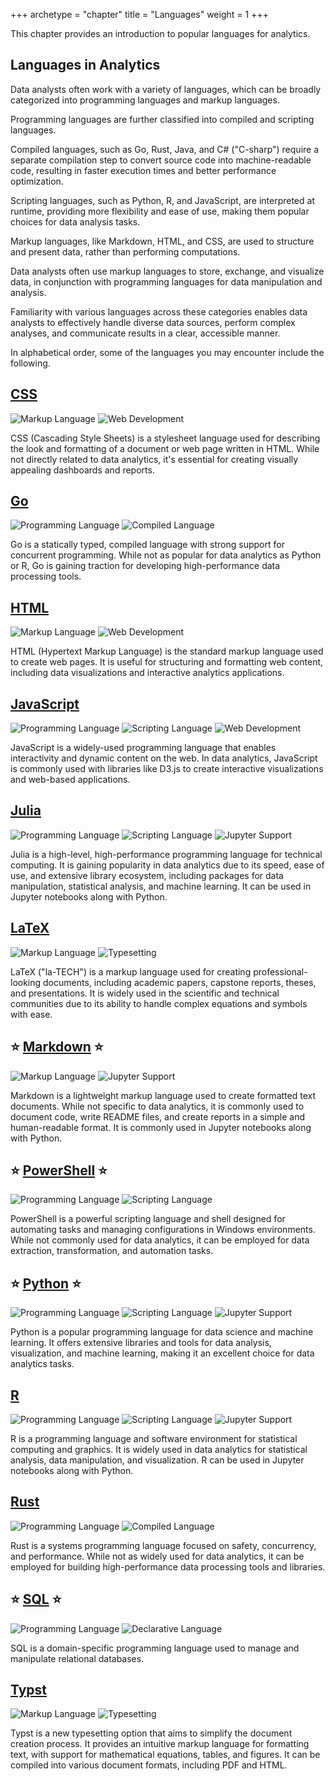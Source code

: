 +++
archetype = "chapter"
title = "Languages"
weight = 1
+++

This chapter provides an introduction to popular languages for analytics.

## Languages in Analytics

Data analysts often work with a variety of languages, 
which can be broadly categorized into programming languages 
and markup languages. 

Programming languages are further classified into 
compiled and scripting languages. 

Compiled languages, such as Go, Rust, Java, and C# ("C-sharp")
require a separate compilation step to convert source code into 
machine-readable code, 
resulting in faster execution times and better performance optimization. 

Scripting languages, such as Python, R, and JavaScript, 
are interpreted at runtime, 
providing more flexibility and ease of use, 
making them popular choices for data analysis tasks. 

Markup languages, like Markdown, HTML, and CSS, 
are used to structure and present data, 
rather than performing computations. 

Data analysts often use markup languages to store, 
exchange, and visualize data, in conjunction with programming languages 
for data manipulation and analysis. 

Familiarity with various languages across these categories 
enables data analysts to effectively handle diverse data sources, 
perform complex analyses, and communicate results in a clear, accessible manner.

In alphabetical order, 
some of the languages you may encounter include the following.

## [CSS](css) 
![Markup Language](https://img.shields.io/badge/-Markup%20Language-blue) 
![Web Development](https://img.shields.io/badge/-Web%20Development-blueviolet)

CSS (Cascading Style Sheets) is a stylesheet language used for describing 
the look and formatting of a document or web page written in HTML. 
While not directly related to data analytics, 
it's essential for creating visually appealing 
dashboards and reports.

## [Go](go) 
![Programming Language](https://img.shields.io/badge/-Programming%20Language-green)
![Compiled Language](https://img.shields.io/badge/-Compiled%20Language-yellow)

Go is a statically typed, compiled language with strong support for 
concurrent programming. 
While not as popular for data analytics as 
Python or R, Go is gaining traction for developing high-performance 
data processing tools.

## [HTML](html) 
![Markup Language](https://img.shields.io/badge/-Markup%20Language-blue)
![Web Development](https://img.shields.io/badge/-Web%20Development-blueviolet)

HTML (Hypertext Markup Language) is the standard markup language 
used to create web pages. 
It is useful for structuring and formatting web content, 
including data visualizations and interactive 
analytics applications.

## [JavaScript](javascript) 
![Programming Language](https://img.shields.io/badge/-Programming%20Language-green)
![Scripting Language](https://img.shields.io/badge/-Scripting%20Language-darkgreen)
![Web Development](https://img.shields.io/badge/-Web%20Development-blueviolet)

JavaScript is a widely-used programming language that enables 
interactivity and dynamic content on the web. 
In data analytics, 
JavaScript is commonly used with libraries like D3.js to create 
interactive visualizations and web-based applications.

## [Julia](julia) 
![Programming Language](https://img.shields.io/badge/-Programming%20Language-green) 
![Scripting Language](https://img.shields.io/badge/-Scripting%20Language-darkgreen)
![Jupyter Support](https://img.shields.io/badge/-Jupyter%20Support-orange)

Julia is a high-level, high-performance programming language for 
technical computing. 
It is gaining popularity in data analytics due 
to its speed, ease of use, and extensive library ecosystem, including 
packages for data manipulation, statistical analysis, and machine learning. 
It can be used in Jupyter notebooks along with Python.

## [LaTeX](latex)
![Markup Language](https://img.shields.io/badge/-Markup%20Language-blue) 
![Typesetting](https://img.shields.io/badge/-Typesetting-red)

LaTeX ("la-TECH") is a markup language used for creating professional-looking documents, 
including academic papers, capstone reports, theses, and presentations. 
It is widely used in the scientific and technical communities 
due to its ability to handle complex equations and symbols with ease. 

## ⭐ [Markdown](markdown) ⭐
![Markup Language](https://img.shields.io/badge/-Markup%20Language-blue) 
![Jupyter Support](https://img.shields.io/badge/-Jupyter%20Support-orange)

Markdown is a lightweight markup language used to create formatted 
text documents. While not specific to data analytics, it is commonly 
used to document code, write README files, and create reports in a 
simple and human-readable format. It is commonly used in Jupyter notebooks 
along with Python.

## ⭐ [PowerShell](powershell) ⭐
![Programming Language](https://img.shields.io/badge/-Programming%20Language-green)
![Scripting Language](https://img.shields.io/badge/-Scripting%20Language-darkgreen)

PowerShell is a powerful scripting language and shell designed for 
automating tasks and managing configurations in Windows environments. 
While not commonly used for data analytics, it can be employed for data 
extraction, transformation, and automation tasks.

## ⭐ [Python](python) ⭐
![Programming Language](https://img.shields.io/badge/-Programming%20Language-green) 
![Scripting Language](https://img.shields.io/badge/-Scripting%20Language-darkgreen)
![Jupyter Support](https://img.shields.io/badge/-Jupyter%20Support-orange)

Python is a popular programming language for data science and machine learning. 
It offers extensive libraries and tools for data analysis, visualization, 
and machine learning, making it an excellent choice for data analytics tasks.

## [R](r) 
![Programming Language](https://img.shields.io/badge/-Programming%20Language-green) 
![Scripting Language](https://img.shields.io/badge/-Scripting%20Language-darkgreen)
![Jupyter Support](https://img.shields.io/badge/-Jupyter%20Support-orange)

R is a programming language and software environment for statistical 
computing and graphics. It is widely used in data analytics for 
statistical analysis, data manipulation, and visualization. 
R can be used in Jupyter notebooks along with Python.

## [Rust](rust) 
![Programming Language](https://img.shields.io/badge/-Programming%20Language-green) 
![Compiled Language](https://img.shields.io/badge/-Compiled%20Language-yellow)

Rust is a systems programming language focused on safety, concurrency, 
and performance. While not as widely used for data analytics, 
it can be employed for building high-performance data processing tools 
and libraries.

## ⭐ [SQL](sql) ⭐
![Programming Language](https://img.shields.io/badge/-Programming%20Language-green) 
![Declarative Language](https://img.shields.io/badge/-Declarative%20Language-violet) 

SQL is a domain-specific programming language used 
to manage and manipulate relational databases. 

## [Typst](typst)
![Markup Language](https://img.shields.io/badge/-Markup%20Language-blue) 
![Typesetting](https://img.shields.io/badge/-Typesetting-red)

Typst is a new typesetting option that aims to simplify the document creation process. 
It provides an intuitive markup language for formatting text, 
with support for mathematical equations, tables, and figures. 
It can be compiled into various document formats, 
including PDF and HTML. 